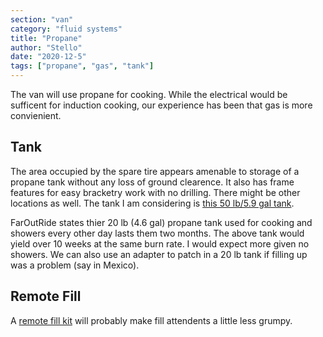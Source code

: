 ```yaml
---
section: "van"
category: "fluid systems"
title: "Propane"
author: "Stello"
date: "2020-12-5"
tags: ["propane", "gas", "tank"]
---
```


The van will use propane for cooking.  While the electrical would be sufficent for induction cooking, our experience has been that gas is more convienient.

## Tank

The area occupied by the spare tire appears amenable to storage of a propane tank without any loss of ground clearence.  It also has frame features for easy bracketry work with no drilling.  There might be other locations as well.  The tank I am considering is [this 50 lb/5.9 gal tank](https://www.gowesty.com/product/-/23916/larger-capacity-lp-tank-w-level-indicator-?v=#tabs-add261).

FarOutRide states thier 20 lb (4.6 gal) propane tank used for cooking and showers every other day lasts them two months.  The above tank would yield over 10 weeks at the same burn rate.  I would expect more given no showers.  We can also use an adapter to patch in a 20 lb tank if filling up was a problem (say in Mexico).

## Remote Fill

A [remote fill kit](https://www.fordtransitusaforum.com/threads/nashfuel-remote-propane-fill-kit.71888/#post-955602) will probably make fill attendents a little less grumpy. 


